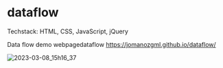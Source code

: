 # dataflow
Techstack: HTML, CSS, JavaScript, jQuery

Data flow demo webpagedataflow
https://jomanozgml.github.io/dataflow/

![2023-03-08_15h16_37](https://user-images.githubusercontent.com/19203873/223618241-ff0d19bc-b6d8-4ba5-b61d-fefc480d54de.png)
